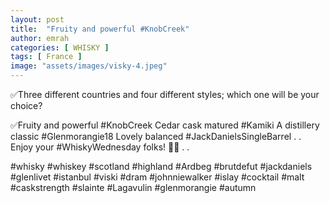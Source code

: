```yaml
---
layout: post
title:  "Fruity and powerful #KnobCreek"
author: emrah
categories: [ WHISKY ]
tags: [ France ]
image: "assets/images/visky-4.jpeg"
---
```



✅Three different countries and four different styles; which one will be your choice? 

✅Fruity and powerful #KnobCreek
Cedar cask matured #Kamiki
A distillery classic #Glenmorangie18
Lovely balanced #JackDanielsSingleBarrel
.
.
Enjoy your #WhiskyWednesday folks! 🥃🥃
.
.

#whisky #whiskey #scotland #highland #Ardbeg #brutdefut #jackdaniels #glenlivet #istanbul #viski #dram #johnniewalker #islay #cocktail #malt #caskstrength #slainte #Lagavulin #glenmorangie #autumn
